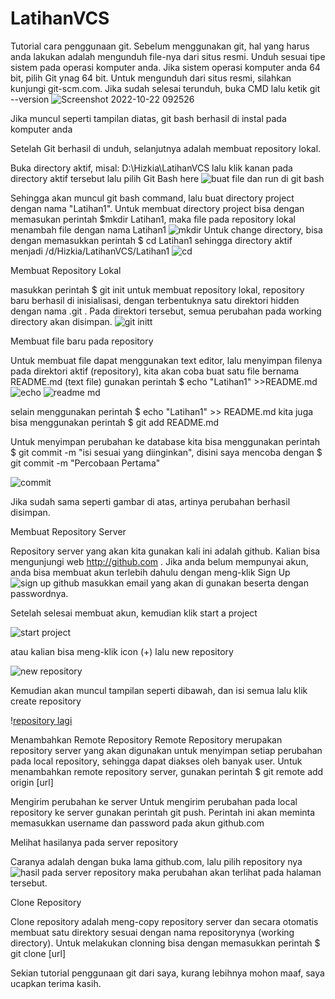# LatihanVCS
Tutorial cara penggunaan git.
Sebelum menggunakan git, hal yang harus anda lakukan adalah mengunduh file-nya dari situs resmi. Unduh sesuai tipe sistem pada operasi komputer anda. Jika sistem operasi komputer anda 64 bit, pilih Git ynag 64 bit. Untuk mengunduh dari situs resmi, silahkan kunjungi git-scm.com.
Jika sudah selesai terunduh, buka CMD lalu ketik git --version
![Screenshot 2022-10-22 092526](https://user-images.githubusercontent.com/116176746/197316569-6daba721-4468-4bf2-83c0-57c6dee76d3d.png) 

Jika muncul seperti tampilan diatas, git bash berhasil di instal pada komputer anda

Setelah Git berhasil di unduh, selanjutnya adalah membuat repository lokal.

Buka directory aktif, misal: D:\Hizkia\LatihanVCS lalu klik kanan pada directory aktif tersebut lalu pilih Git Bash here
![buat file dan run di git bash](https://user-images.githubusercontent.com/116176746/197316887-9bcdd2e4-3fa8-4ce1-9e87-d56787fa5d1e.png)

Sehingga akan muncul git bash command, lalu buat directory project dengan nama "Latihan1". Untuk membuat directory project bisa dengan memasukan perintah $mkdir Latihan1, maka file pada repository lokal menambah file dengan nama Latihan1 ![mkdir](https://user-images.githubusercontent.com/116176746/197317223-ae5ae8cd-5ca4-4c64-936e-1a1d8d23810c.png)
Untuk change directory, bisa dengan memasukkan perintah $ cd Latihan1 sehingga directory aktif menjadi /d/Hizkia/LatihanVCS/Latihan1 ![cd](https://user-images.githubusercontent.com/116176746/197317330-c6708851-b9f5-457f-8dc8-dc984bbec870.png)

Membuat Repository Lokal

masukkan perintah $ git init untuk membuat repository lokal, repository baru berhasil di inisialisasi, dengan terbentuknya satu
direktori hidden dengan nama .git . Pada direktori tersebut, semua perubahan pada working directory akan disimpan. 
![git initt](https://user-images.githubusercontent.com/116176746/197317631-68bf2fe8-abac-4ee1-9026-1b84508951de.png)

Membuat file baru pada repository 

Untuk membuat file dapat menggunakan text editor, lalu menyimpan filenya pada direktori aktif (repository), kita akan coba buat satu file bernama README.md (text file)
gunakan perintah $ echo "Latihan1" >>README.md
![echo](https://user-images.githubusercontent.com/116176746/197317858-65c8990c-4cc2-45ac-9df6-f6bc30767c1d.png)
![readme md](https://user-images.githubusercontent.com/116176746/197317854-0bf126d5-c44e-4e9d-8a90-954e2861e255.png)

selain menggunakan perintah $ echo "Latihan1" >> README.md kita juga bisa menggunakan perintah $ git add README.md

Untuk menyimpan perubahan ke database kita bisa menggunakan perintah $ git commit -m "isi sesuai yang diinginkan", disini saya mencoba dengan $ git commit -m "Percobaan Pertama" 

![commit](https://user-images.githubusercontent.com/116176746/197318245-69e20398-c7c7-40b4-9e76-f5d895cef7f3.png)

Jika sudah sama seperti gambar di atas, artinya perubahan berhasil disimpan.

Membuat Repository Server

Repository server yang akan kita gunakan kali ini adalah github. Kalian bisa mengunjungi web http://github.com . Jika anda belum mempunyai akun, anda bisa membuat akun terlebih dahulu dengan meng-klik Sign Up 
![sign up github](https://user-images.githubusercontent.com/116176746/197318410-b03ee19a-5de8-41aa-a084-fec2847e937e.png)
masukkan email yang akan di gunakan beserta dengan passwordnya.

Setelah selesai membuat akun, kemudian klik start a project

![start project](https://user-images.githubusercontent.com/116176746/197318486-02aefa30-6618-4c0f-b98c-4f015c8b153a.png)

atau kalian bisa meng-klik icon (+) lalu new repository

![new repository](https://user-images.githubusercontent.com/116176746/197318579-a50b5a48-5711-485c-9dd0-8b98cf9bb9ec.png)

Kemudian akan muncul tampilan seperti dibawah, dan isi semua lalu klik create repository

\![repository lagi](https://user-images.githubusercontent.com/116176746/197318621-5e535615-52a2-46e9-9be7-995919fb8a3f.png)


Menambahkan Remote Repository
Remote Repository merupakan repository server yang akan digunakan untuk menyimpan setiap perubahan pada local repository, sehingga dapat diakses oleh banyak user.
Untuk menambahkan remote repository server, gunakan perintah $ git remote add origin [url]

Mengirim perubahan ke server
Untuk mengirim perubahan pada local repository ke server gunakan perintah git push.
Perintah ini akan meminta memasukkan username dan password pada akun github.com


Melihat hasilanya pada server repository

Caranya adalah dengan buka lama github.com, lalu pilih repository nya
![hasil pada server repository](https://user-images.githubusercontent.com/116176746/197319289-2717e6a3-30d3-4f3a-a900-68446df052f5.png)
maka perubahan akan terlihat pada halaman tersebut.

Clone Repository

Clone repository adalah meng-copy repository server dan secara otomatis membuat satu direktory sesuai dengan nama repositorynya (working directory). Untuk melakukan clonning bisa dengan memasukkan perintah $ git clone [url]


Sekian tutorial penggunaan git dari saya, kurang lebihnya mohon maaf, saya ucapkan terima kasih.

